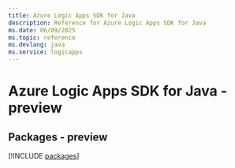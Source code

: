 ```yaml
---
title: Azure Logic Apps SDK for Java
description: Reference for Azure Logic Apps SDK for Java
ms.date: 06/09/2025
ms.topic: reference
ms.devlang: java
ms.service: logicapps
---
```

# Azure Logic Apps SDK for Java - preview
## Packages - preview
[!INCLUDE [packages](logic-apps-index.md)]